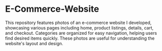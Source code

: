 # E-Commerce-Website
This repository features photos of an e-commerce website I developed, showcasing various pages including home, product listings, details, cart, and checkout. Categories are organized for easy navigation, helping users find desired items quickly. These photos are useful for understanding the website's layout and design.
